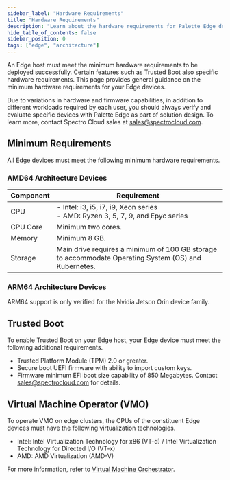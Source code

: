 ```yaml
---
sidebar_label: "Hardware Requirements"
title: "Hardware Requirements"
description: "Learn about the hardware requirements for Palette Edge devices."
hide_table_of_contents: false
sidebar_position: 0
tags: ["edge", "architecture"]
---
```


An Edge host must meet the minimum hardware requirements to be deployed successfully. Certain features such as Trusted
Boot also specific hardware requirements. This page provides general guidance on the minimum hardware requirements for
your Edge devices.

Due to variations in hardware and firmware capabilities, in addition to different workloads required by each user, you
should always verify and evaluate specific devices with Palette Edge as part of solution design. To learn more, contact
Spectro Cloud sales at sales@spectrocloud.com.

## Minimum Requirements

All Edge devices must meet the following minimum hardware requirements.

### AMD64 Architecture Devices

| Component | Requirement                                                                                          |
| --------- | ---------------------------------------------------------------------------------------------------- |
| CPU       | - Intel: i3, i5, i7, i9, Xeon series <br /> - AMD: Ryzen 3, 5, 7, 9, and Epyc series                 |
| CPU Core  | Minimum two cores.                                                                                   |
| Memory    | Minimum 8 GB.                                                                                        |
| Storage   | Main drive requires a minimum of 100 GB storage to accommodate Operating System (OS) and Kubernetes. |

### ARM64 Architecture Devices

ARM64 support is only verified for the Nvidia Jetson Orin device family.

## Trusted Boot

To enable Trusted Boot on your Edge host, your Edge device must meet the following additional requirements.

- Trusted Platform Module (TPM) 2.0 or greater.
- Secure boot UEFI firmware with ability to import custom keys.
- Firmware minimum EFI boot size capability of 850 Megabytes. Contact sales@spectrocloud.com for details.

## Virtual Machine Operator (VMO)

To operate VMO on edge clusters, the CPUs of the constituent Edge devices must have the following virtualization technologies.

- Intel: Intel Virtualization Technology for x86 (VT-d) / Intel Virtualization Technology for Directed I/O (VT-x)
- AMD: AMD Virtualization (AMD-V)

For more information, refer to [Virtual Machine Orchestrator](../../vm-management/vm-management.md).
